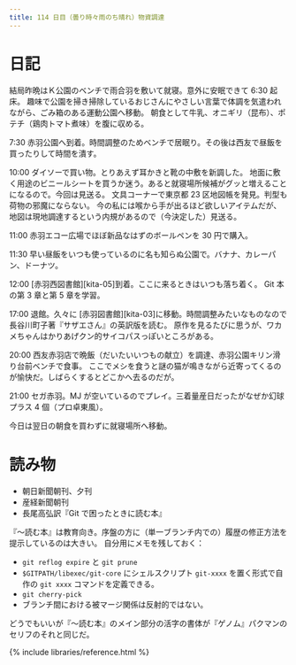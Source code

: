 ```yaml
---
title: 114 日目（曇り時々雨のち晴れ）物資調達
---
```


# 日記

結局昨晩はＫ公園のベンチで雨合羽を敷いて就寝。意外に安眠できて 6:30 起床。
趣味で公園を掃き掃除しているおじさんにやさしい言葉で体調を気遣われながら、ごみ箱のある運動公園へ移動。
朝食として牛乳、オニギリ（昆布）、ポテチ（鶏肉トマト煮味）を腹に収める。

7:30 赤羽公園へ到着。時間調整のためベンチで居眠り。その後は西友で昼飯を買ったりして時間を潰す。

10:00 ダイソーで買い物。とりあえず耳かきと靴の中敷を新調した。
地面に敷く用途のビニールシートを買うか迷う。あると就寝場所候補がグッと増えることになるので。今回は見送る。
文具コーナーで東京都 23 区地図帳を発見。判型も荷物の邪魔にならない。
今の私には喉から手が出るほど欲しいアイテムだが、地図は現地調達するという内規があるので（今決定した）見送る。

11:00 赤羽エコー広場でほぼ新品なはずのボールペンを 30 円で購入。

11:30 早い昼飯をいつも使っているのに名も知らぬ公園で。バナナ、カレーパン、ドーナツ。

12:00 [赤羽西図書館][kita-05]到着。ここに来るときはいつも落ち着く。
Git 本の第 3 章と第 5 章を学習。

17:00 退館。久々に [赤羽図書館][kita-03]に移動。時間調整みたいなものなので長谷川町子著『サザエさん』の英訳版を読む。
原作を見るたびに思うが、ワカメちゃんはかりあげクン的サイコパスっぽいところがある。

20:00 西友赤羽店で晩飯（だいたいいつもの献立）を調達、赤羽公園キリン滑り台前ベンチで食事。
ここでメシを食うと謎の猫が鳴きながら近寄ってくるのが愉快だ。しばらくするとどこかへ去るのだが。

21:00 セガ赤羽。MJ が空いているのでプレイ。三着量産日だったがなぜか幻球プラス 4 個（プロ卓東風）。

今日は翌日の朝食を買わずに就寝場所へ移動。

# 読み物

* 朝日新聞朝刊、夕刊
* 産経新聞朝刊
* 長尾高弘訳『Git で困ったときに読む本』

『～読む本』は教育向き。序盤の方に（単一ブランチ内での）履歴の修正方法を提示しているのは大きい。
自分用にメモを残しておく：

* `git reflog expire` と `git prune`
* `$GITPATH/libexec/git-core` にシェルスクリプト `git-xxxx` を置く形式で自作の `git xxxx` コマンドを定義できる。
* `git cherry-pick`
* ブランチ間における被マージ関係は反射的ではない。

どうでもいいが『～読む本』のメイン部分の活字の書体が『ゲノム』パクマンのセリフのそれと同じだ。

{% include libraries/reference.html %}
